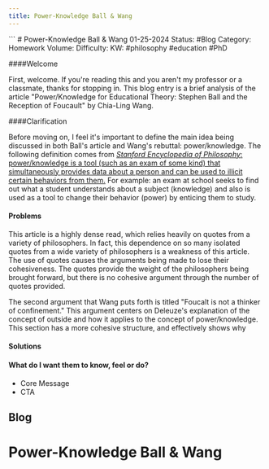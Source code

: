 ```yaml
---
title: Power-Knowledge Ball & Wang
---
```


\`\`\`
\# Power-Knowledge Ball & Wang
01-25-2024
Status: \#Blog
Category: Homework
Volume:
Difficulty:
KW: \#philosophy \#education \#PhD

\####Welcome

First, welcome. If you're reading this and you aren't my professor or a classmate, thanks for stopping in. This blog entry is a brief analysis of the article "Power/Knowledge for Educational Theory: Stephen Ball and the Reception of Foucault" by Chia-Ling Wang.

\####Clarification

Before moving on, I feel it's important to define the main idea being discussed in both Ball's article and Wang's rebuttal: power/knowledge. The following definition comes from [*Stanford Encyclopedia of Philosophy*: power/knowledge is a tool (such as an exam of some kind) that simultaneously provides data about a person and can be used to illicit certain behaviors from them.](https://plato.stanford.edu/entries/foucault/) For example: an exam at school seeks to find out what a student understands about a subject (knowledge) and also is used as a tool to change their behavior (power) by enticing them to study.

#### Problems

This article is a highly dense read, which relies heavily on quotes from a variety of philosophers. In fact, this dependence on so many isolated quotes from a wide variety of philosophers is a weakness of this article.  The use of quotes causes the arguments being made to lose their cohesiveness. The quotes provide the weight of the philosophers being brought forward, but there is no cohesive argument through the number of quotes provided.

The second argument that Wang puts forth is titled "Foucalt is not a thinker of confinement." This argument centers on Deleuze's explanation of the concept of outside and how it applies to the concept of power/knowledge. This section has a more cohesive structure, and effectively shows why

#### Solutions

#### What do I want them to know, feel or do?

- Core Message
- CTA

## Blog

# Power-Knowledge Ball & Wang
